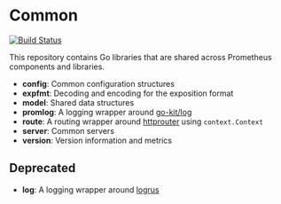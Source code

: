 # Common
[![Build Status](https://travis-ci.org/metricslog/common.svg)](https://travis-ci.org/metricslog/common)

This repository contains Go libraries that are shared across Prometheus
components and libraries.

* **config**: Common configuration structures
* **expfmt**: Decoding and encoding for the exposition format
* **model**: Shared data structures
* **promlog**: A logging wrapper around [go-kit/log](https://github.com/go-kit/kit/tree/master/log)
* **route**: A routing wrapper around [httprouter](https://github.com/julienschmidt/httprouter) using `context.Context`
* **server**: Common servers
* **version**: Version information and metrics

## Deprecated
* **log**: A logging wrapper around [logrus](https://github.com/sirupsen/logrus)
